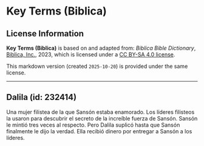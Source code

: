 # Key Terms (Biblica)

## License Information

**Key Terms (Biblica)** is based on and adapted from: _Biblica Bible Dictionary_, [Biblica, Inc.](https://www.biblica.com/), 2023, which is licensed under a [CC BY-SA 4.0 license](https://creativecommons.org/licenses/by-sa/4.0/legalcode.en).

This markdown version (created `2025-10-20`) is provided under the same license.



--------------------------------

## Dalila (id: 232414)

Una mujer filistea de la que Sansón estaba enamorado. Los líderes filisteos la usaron para descubrir el secreto de la increíble fuerza de Sansón. Sansón le mintió tres veces al respecto. Pero Dalila suplicó hasta que Sansón finalmente le dijo la verdad. Ella recibió dinero por entregar a Sansón a los líderes.



